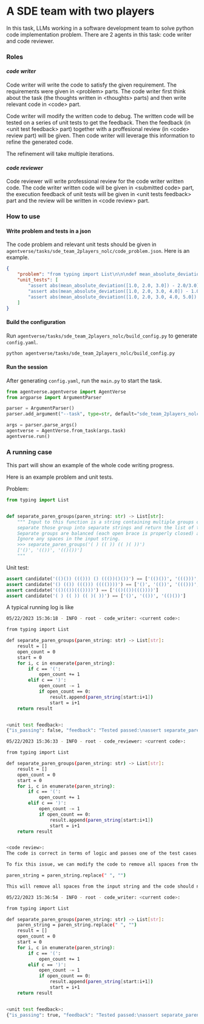 # A SDE team with two players

In this task, LLMs working in a software development team to solve python code implementation problem. There are 2 agents in this task: code writer and code reviewer.

### Roles

#### *code writer*

Code writer will write the code to satisfy the given requirement. The requirements were given in \<problem\> parts. The code writer first think about the task (the thoughts written in \<thoughts\> parts) and then write relevant code in \<code\> part.

Code writer will modify the written code to debug. The written code will be tested on a series of unit tests to get the feedback. Then the feedback (in \<unit test feedback\> part) together with a proffesional review (in \<code\> review part) will be given. Then code writer will leverage this information to refine the generated code.

The refinement will take multiple iterations.

#### *code reviewer*

Code reviewer will write professional review for the code writer written code. The code writer written code will be given in \<submitted code\> part, the execution feedback of unit tests will be given in \<unit tests feedback\> part and the review will be written in \<code review\> part.

### How to use

#### Write problem and tests in a json

The code problem and relevant unit tests should be given in `agentverse/tasks/sde_team_2players_nolc/code_problem.json`. Here is an example.

```json
{
    "problem": "from typing import List\n\n\ndef mean_absolute_deviation(numbers: List[float]) -> float:\n    \"\"\" For a given list of input numbers, calculate Mean Absolute Deviation\n    around the mean of this dataset.\n    Mean Absolute Deviation is the average absolute difference between each\n    element and a centerpoint (mean in this case):\n    MAD = average | x - x_mean |\n    >>> mean_absolute_deviation([1.0, 2.0, 3.0, 4.0])\n    1.0\n    \"\"\"\n",
    "unit_tests": [
        "assert abs(mean_absolute_deviation([1.0, 2.0, 3.0]) - 2.0/3.0) < 1e-6\n",
        "assert abs(mean_absolute_deviation([1.0, 2.0, 3.0, 4.0]) - 1.0) < 1e-6\n",
        "assert abs(mean_absolute_deviation([1.0, 2.0, 3.0, 4.0, 5.0]) - 6.0/5.0) < 1e-6\n\n"
    ]
}
```

#### Build the configuration

Run `agentverse/tasks/sde_team_2players_nolc/build_config.py` to generate `config.yaml`.

```bash
python agentverse/tasks/sde_team_2players_nolc/build_config.py
```

#### Run the session

After generating `config.yaml`, run the `main.py` to start the task.

```python
from agentverse.agentverse import AgentVerse
from argparse import ArgumentParser

parser = ArgumentParser()
parser.add_argument("--task", type=str, default="sde_team_2players_nolc")

args = parser.parse_args()
agentverse = AgentVerse.from_task(args.task)
agentverse.run()
```

### A running case

This part will show an example of the whole code writing progress.

<!-- #### 3.1 code writer writes the code

```python
<current code>:

from typing import List

def separate_paren_groups(paren_string: str) -> List[str]:    result = []
    open_count = 0
    start = 0
    for i, c in enumerate(paren_string):
        if c == '(':
            open_count += 1
        elif c == ')':
            open_count -= 1
            if open_count == 0:
                result.append(paren_string[start:i+1])
                start = i+1
    return result
```

#### 3.2 unit test

```
<unit test feedback>:
{"is_passing": false, "feedback": "Tested passed:\nassert separate_paren_groups('(()(())((())))') == ['(()(())((())))']\n\nTests failed:\nassert separate_paren_groups('(()()) ((())) () ((())()())') == ['(()())', '((()))', '()', '((())()())'] # output: ['(()())', ' ((()))', ' ()', ' ((())()())']\nassert separate_paren_groups('() (()) ((())) (((())))') == ['()', '(())', '((()))', '(((())))'] # output: ['()', ' (())', ' ((()))', ' (((())))']\nassert separate_paren_groups('( ) (( )) (( )( ))') == ['()', '(())', '(()())'] # output: ['( )', ' (( ))', ' (( )( ))']"}
05/22/2023 15:36:33 - INFO - root - code_reviewer: <current code>:

from typing import List

def separate_paren_groups(paren_string: str) -> List[str]:
    result = []
    open_count = 0
    start = 0
    for i, c in enumerate(paren_string):
        if c == '(':
            open_count += 1
        elif c == ')':
            open_count -= 1
            if open_count == 0:
                result.append(paren_string[start:i+1])
                start = i+1
    return result
```

#### 3.3 code reviewer writes the review

```
<code review>:
The code is correct in terms of logic and passes one of the test cases. However, it fails the other two test cases. The reason for the failure is that the code does not ignore spaces in the input string as mentioned in the problem statement. 

To fix this issue, we can modify the code to remove all spaces from the input string before processing it. We can do this by adding the following line at the beginning of the function:

paren_string = paren_string.replace(" ", "")

This will remove all spaces from the input string and the code should now pass all the test cases.
```

#### 3.4 code writer refine the code

```
ode_writer: <current code>:

from typing import List

def separate_paren_groups(paren_string: str) -> List[str]:
    paren_string = paren_string.replace(" ", "")
    result = []
    open_count = 0
    start = 0
    for i, c in enumerate(paren_string):
        if c == '(':
            open_count += 1
        elif c == ')':
            open_count -= 1
            if open_count == 0:
                result.append(paren_string[start:i+1])
                start = i+1
    return result
```

#### 3.5 unit test

```
<unit test feedback>:
{"is_passing": true, "feedback": "Tested passed:\nassert separate_paren_groups('(()()) ((())) () ((())()())') == ['(()())', '((()))', '()', '((())()())']\nassert separate_paren_groups('() (()) ((())) (((())))') == ['()', '(())', '((()))', '(((())))']\nassert separate_paren_groups('(()(())((())))') == ['(()(())((())))']\nassert separate_paren_groups('( ) (( )) (( )( ))') == ['()', '(())', '(()())']\n\nTests failed:"}
```

Having passed all the unit tests, the task finished. -->

Here is an example problem and unit tests.

Problem:
```python
from typing import List


def separate_paren_groups(paren_string: str) -> List[str]:
    """ Input to this function is a string containing multiple groups of nested parentheses. Your goal is to
    separate those group into separate strings and return the list of those.
    Separate groups are balanced (each open brace is properly closed) and not nested within each other
    Ignore any spaces in the input string.
    >>> separate_paren_groups('( ) (( )) (( )( ))')
    ['()', '(())', '(()())']
    """
```

Unit test:
```python
assert candidate('(()()) ((())) () ((())()())') == ['(()())', '((()))', '()', '((())()())']
assert candidate('() (()) ((())) (((())))') == ['()', '(())', '((()))', '(((())))']
assert candidate('(()(())((())))') == ['(()(())((())))']
assert candidate('( ) (( )) (( )( ))') == ['()', '(())', '(()())']
```

A typical running log is like
```bash
05/22/2023 15:36:18 - INFO - root - code_writer: <current code>:

from typing import List

def separate_paren_groups(paren_string: str) -> List[str]:
    result = []
    open_count = 0
    start = 0
    for i, c in enumerate(paren_string):
        if c == '(':
            open_count += 1
        elif c == ')':
            open_count -= 1
            if open_count == 0:
                result.append(paren_string[start:i+1])
                start = i+1
    return result


<unit test feedback>:
{"is_passing": false, "feedback": "Tested passed:\nassert separate_paren_groups('(()(())((())))') == ['(()(())((())))']\n\nTests failed:\nassert separate_paren_groups('(()()) ((())) () ((())()())') == ['(()())', '((()))', '()', '((())()())'] # output: ['(()())', ' ((()))', ' ()', ' ((())()())']\nassert separate_paren_groups('() (()) ((())) (((())))') == ['()', '(())', '((()))', '(((())))'] # output: ['()', ' (())', ' ((()))', ' (((())))']\nassert separate_paren_groups('( ) (( )) (( )( ))') == ['()', '(())', '(()())'] # output: ['( )', ' (( ))', ' (( )( ))']"}

05/22/2023 15:36:33 - INFO - root - code_reviewer: <current code>:

from typing import List

def separate_paren_groups(paren_string: str) -> List[str]:
    result = []
    open_count = 0
    start = 0
    for i, c in enumerate(paren_string):
        if c == '(':
            open_count += 1
        elif c == ')':
            open_count -= 1
            if open_count == 0:
                result.append(paren_string[start:i+1])
                start = i+1
    return result


<code review>:
The code is correct in terms of logic and passes one of the test cases. However, it fails the other two test cases. The reason for the failure is that the code does not ignore spaces in the input string as mentioned in the problem statement. 

To fix this issue, we can modify the code to remove all spaces from the input string before processing it. We can do this by adding the following line at the beginning of the function:

paren_string = paren_string.replace(" ", "")

This will remove all spaces from the input string and the code should now pass all the test cases.

05/22/2023 15:36:54 - INFO - root - code_writer: <current code>:

from typing import List

def separate_paren_groups(paren_string: str) -> List[str]:
    paren_string = paren_string.replace(" ", "")
    result = []
    open_count = 0
    start = 0
    for i, c in enumerate(paren_string):
        if c == '(':
            open_count += 1
        elif c == ')':
            open_count -= 1
            if open_count == 0:
                result.append(paren_string[start:i+1])
                start = i+1
    return result


<unit test feedback>:
{"is_passing": true, "feedback": "Tested passed:\nassert separate_paren_groups('(()()) ((())) () ((())()())') == ['(()())', '((()))', '()', '((())()())']\nassert separate_paren_groups('() (()) ((())) (((())))') == ['()', '(())', '((()))', '(((())))']\nassert separate_paren_groups('(()(())((())))') == ['(()(())((())))']\nassert separate_paren_groups('( ) (( )) (( )( ))') == ['()', '(())', '(()())']\n\nTests failed:"}
```
